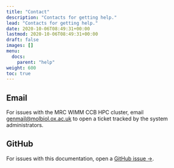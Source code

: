```yaml
---
title: "Contact"
description: "Contacts for getting help."
lead: "Contacts for getting help."
date: 2020-10-06T08:49:31+00:00
lastmod: 2020-10-06T08:49:31+00:00
draft: false
images: []
menu:
  docs:
    parent: "help"
weight: 600
toc: true
---
```


## Email

For issues with the MRC WIMM CCB HPC cluster,
email <genmail@molbiol.ox.ac.uk> to open a ticket tracked by the system administrators.

## GitHub

For issues with this documentation,
open a [GitHub issue →][github-issues].

[github-issues]: https://github.com/kevinrue/wimm_ccb_doks/issues/new/choose
